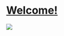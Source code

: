 # [Welcome!](https://nexmaker-fab.github.io/2023zjude-YSD/)
![](https://cdn.jsdelivr.net/gh/erkoww/YSD_img/img/logo.png)
